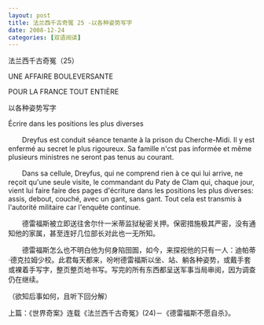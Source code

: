 ```yaml
---
layout: post
title: 法兰西千古奇冤 25 -以各种姿势写字
date: 2008-12-24
categories: [双语阅读]  
---
```


法兰西千古奇冤（25）

UNE AFFAIRE BOULEVERSANTE

POUR LA FRANCE TOUT ENTIÈRE

以各种姿势写字

Écrire dans les positions les plus diverses

　　Dreyfus est conduit séance tenante à la prison du Cherche-Midi. Il y est enfermé au secret le plus rigoureux. Sa famille n'cst pas informée et même plusieurs ministres ne seront pas tenus au courant.

　　Dans sa cellule, Dreyfus, qui ne comprend rien à ce qui lui arrive, ne reçoit qu'une seule visite, le commandant du Paty de Clam qui, chaque jour, vient lui faire faire des pages d'écriture dans les positions les plus diverses: assis, debout, couché, avec un gant, sans gant. Tout cela est transmis à l'autorité militaire car l'enquête continue.



　　德雷福斯被立即送往舍尔什一米蒂监狱秘密关押。保密措施极其严密，没有通知他的家属，甚至连好几位部长对此也一无所知。

　　德雷福斯怎么也不明白他为何身陷囹圄，如今，来探视他的只有一人：迪帕蒂·德克拉姆少校。此君每天都来，吩咐德雷福斯以坐、站、躺各种姿势，或戴手套或裸着手写字，整页整页地书写。写完的所有东西都呈送军事当局审阅，因为调查仍在继续。

（欲知后事如何，且听下回分解）

上篇：《世界奇案》连载《法兰西千古奇冤》(24)－《德雷福斯不愿自杀》。

